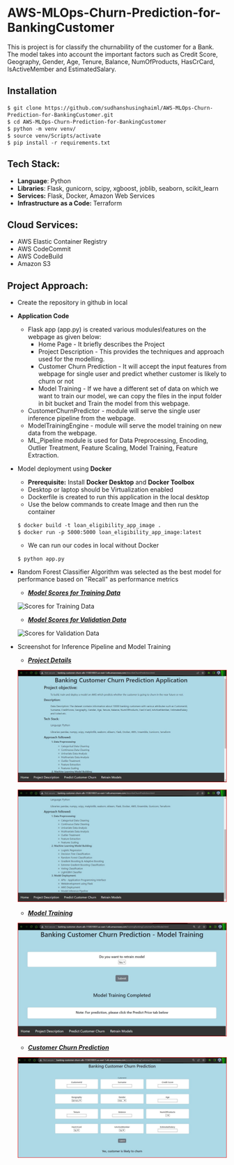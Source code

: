# AWS-MLOps-Churn-Prediction-for-BankingCustomer
This is project is for classify the churnability of the customer for a Bank. The model takes into account the important factors such as Credit Score, Geography, Gender, Age, Tenure, Balance, NumOfProducts, HasCrCard, IsActiveMember and	EstimatedSalary.  

## Installation
```
$ git clone https://github.com/sudhanshusinghaiml/AWS-MLOps-Churn-Prediction-for-BankingCustomer.git
$ cd AWS-MLOps-Churn-Prediction-for-BankingCustomer
$ python -m venv venv/
$ source venv/Scripts/activate
$ pip install -r requirements.txt
```

## Tech Stack:
 - **Language**: Python
 - **Libraries**: Flask, gunicorn, scipy, xgboost, joblib, seaborn, scikit_learn
 - **Services:** Flask, Docker, Amazon Web Services
 - **Infrastructure as a Code:** Terraform

## Cloud Services:
 - AWS Elastic Container Registry
 - AWS CodeCommit
 - AWS CodeBuild
 - Amazon S3

## Project Approach:
 - Create the repository in github in local
 - **Application Code**
    - Flask app (app.py) is created various modules\features on the webpage as given below:
        - Home Page - It briefly describes the Project
        - Project Description - This provides the techniques and approach used for the modelling.
        - Customer Churn Prediction - It will accept the input features from webpage for single user and predict whether customer is likely to churn or not
        - Model Training - If we have a different set of data on which we want to train our model, we can copy the files in the input folder in bit bucket and Train the model from this webpage.
    - CustomerChurnPredictor - module will serve the single user inference pipeline from the webpage.
    - ModelTrainingEngine - module will serve the model training on new data from the webpage.
    - ML_Pipeline module is used for Data Preprocessing, Encoding, Outlier Treatment, Feature Scaling, Model Training, Feature Extraction.

 - Model deployment using **Docker**
    - **Prerequisite:** Install **Docker Desktop** and **Docker Toolbox**
    - Desktop or laptop should be Virtualization enabled
    - Dockerfile is created to run this application in the local desktop
    - Use the below commands to create Image and then run the container
    ```
    $ docker build -t loan_eligibility_app_image .
    $ docker run -p 5000:5000 loan_eligibility_app_image:latest
    ```
    - We can run our codes in local without Docker
    ```
    $ python app.py
    ```

- Random Forest Classifier Algorithm was selected as the best model for performance based on "Recall" as performance metrics
  * ***[Model Scores for Training Data](https://github.com/sudhanshusinghaiml/AWS-MLOps-Churn-Prediction-for-BankingCustomer/blob/develop/outputimages/PerformanceScoreTrainingData.jpg)***
    
  ![Scores for Training Data](https://github.com/sudhanshusinghaiml/AWS-MLOps-Churn-Prediction-for-BankingCustomer/blob/develop/outputimages/PerformanceScoreonTrainingData.jpg)

  * ***[Model Scores for Validation Data](https://github.com/sudhanshusinghaiml/AWS-MLOps-Churn-Prediction-for-BankingCustomer/blob/develop/outputimages/PerformanceScoreonValidationData.jpg)***
    
  ![Scores for Validation Data](https://github.com/sudhanshusinghaiml/AWS-MLOps-Churn-Prediction-for-BankingCustomer/blob/develop/outputimages/PerformanceScoreonValidationData.jpg)

- Screenshot for Inference Pipeline and Model Training

  * ***[Project Details](https://github.com/sudhanshusinghaiml/AWS-MLOps-Churn-Prediction-for-BankingCustomer/blob/develop/outputimages/ProjectDescription01.jpg)***
    
  ![Project](https://github.com/sudhanshusinghaiml/AWS-MLOps-Churn-Prediction-for-BankingCustomer/blob/develop/outputimages/ProjectDescription01.jpg)

  ![Project](https://github.com/sudhanshusinghaiml/AWS-MLOps-Churn-Prediction-for-BankingCustomer/blob/develop/outputimages/ProjectDescription02.jpg)

  * ***[Model Training](https://github.com/sudhanshusinghaiml/AWS-MLOps-Churn-Prediction-for-BankingCustomer/blob/develop/outputimages/ModelTraining.jpg)***
    
  ![ModelTraining](https://github.com/sudhanshusinghaiml/AWS-MLOps-Churn-Prediction-for-BankingCustomer/blob/develop/outputimages/ModelTraining.jpg)


  * ***[Customer Churn Prediction](https://github.com/sudhanshusinghaiml/AWS-MLOps-Churn-Prediction-for-BankingCustomer/blob/develop/outputimages/CustomerChurnPrediction.jpg)***
    
  ![Result](https://github.com/sudhanshusinghaiml/AWS-MLOps-Churn-Prediction-for-BankingCustomer/blob/develop/outputimages/CustomerChurnPrediction.jpg)